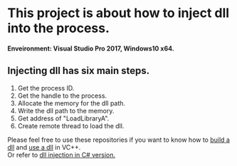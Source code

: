 # This project is about how to inject dll into the process.
#### Enveironment: Visual Studio Pro 2017, Windows10 x64.
## Injecting dll has six main steps.

1. Get the process ID.
2. Get the handle to the process.
3. Allocate the memory for the dll path.
4. Write the dll path to the memory.
5. Get address of "LoadLibraryA".
6. Create remote thread to load the dll.

Please feel free to use these repositories if you want to know how to [build a dll](https://github.com/weirenxue/dll-dllmain-and-function) and [use a dll](https://github.com/weirenxue/dll-load-in-cpp) in VC++.  
Or refer to [dll injection in C# version.](https://github.com/weirenxue/dll-injector-csharp)
